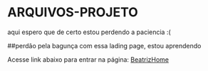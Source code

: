 # ARQUIVOS-PROJETO
aqui espero que de certo estou perdendo a paciencia :(

##perdão pela bagunça com essa lading page, estou aprendendo

Acesse link abaixo para entrar na página: 
[BeatrizHome](https://beatrizmoraes01.github.io/ARQUIVOS-PROJETO/)

